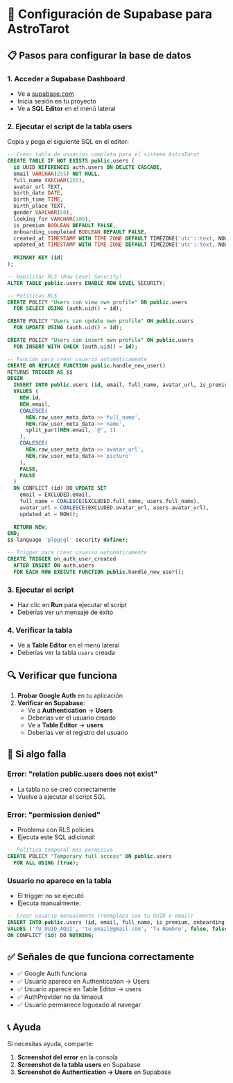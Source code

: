 # 🔧 Configuración de Supabase para AstroTarot

## 📋 Pasos para configurar la base de datos

### 1. Acceder a Supabase Dashboard
- Ve a [supabase.com](https://supabase.com)
- Inicia sesión en tu proyecto
- Ve a **SQL Editor** en el menú lateral

### 2. Ejecutar el script de la tabla users
Copia y pega el siguiente SQL en el editor:

```sql
-- Crear tabla de usuarios completa para el sistema AstroTarot
CREATE TABLE IF NOT EXISTS public.users (
  id UUID REFERENCES auth.users ON DELETE CASCADE,
  email VARCHAR(255) NOT NULL,
  full_name VARCHAR(255),
  avatar_url TEXT,
  birth_date DATE,
  birth_time TIME,
  birth_place TEXT,
  gender VARCHAR(50),
  looking_for VARCHAR(100),
  is_premium BOOLEAN DEFAULT FALSE,
  onboarding_completed BOOLEAN DEFAULT FALSE,
  created_at TIMESTAMP WITH TIME ZONE DEFAULT TIMEZONE('utc'::text, NOW()) NOT NULL,
  updated_at TIMESTAMP WITH TIME ZONE DEFAULT TIMEZONE('utc'::text, NOW()) NOT NULL,
  
  PRIMARY KEY (id)
);

-- Habilitar RLS (Row Level Security)
ALTER TABLE public.users ENABLE ROW LEVEL SECURITY;

-- Políticas RLS
CREATE POLICY "Users can view own profile" ON public.users
  FOR SELECT USING (auth.uid() = id);

CREATE POLICY "Users can update own profile" ON public.users
  FOR UPDATE USING (auth.uid() = id);

CREATE POLICY "Users can insert own profile" ON public.users
  FOR INSERT WITH CHECK (auth.uid() = id);

-- Función para crear usuario automáticamente
CREATE OR REPLACE FUNCTION public.handle_new_user()
RETURNS TRIGGER AS $$
BEGIN
  INSERT INTO public.users (id, email, full_name, avatar_url, is_premium, onboarding_completed)
  VALUES (
    NEW.id,
    NEW.email,
    COALESCE(
      NEW.raw_user_meta_data->>'full_name', 
      NEW.raw_user_meta_data->>'name',
      split_part(NEW.email, '@', 1)
    ),
    COALESCE(
      NEW.raw_user_meta_data->>'avatar_url', 
      NEW.raw_user_meta_data->>'picture'
    ),
    FALSE,
    FALSE
  )
  ON CONFLICT (id) DO UPDATE SET
    email = EXCLUDED.email,
    full_name = COALESCE(EXCLUDED.full_name, users.full_name),
    avatar_url = COALESCE(EXCLUDED.avatar_url, users.avatar_url),
    updated_at = NOW();
  
  RETURN NEW;
END;
$$ language 'plpgsql' security definer;

-- Trigger para crear usuario automáticamente
CREATE TRIGGER on_auth_user_created
  AFTER INSERT ON auth.users
  FOR EACH ROW EXECUTE FUNCTION public.handle_new_user();
```

### 3. Ejecutar el script
- Haz clic en **Run** para ejecutar el script
- Deberías ver un mensaje de éxito

### 4. Verificar la tabla
- Ve a **Table Editor** en el menú lateral
- Deberías ver la tabla `users` creada

## 🔍 Verificar que funciona

1. **Probar Google Auth** en tu aplicación
2. **Verificar en Supabase**:
   - Ve a **Authentication** → **Users**
   - Deberías ver el usuario creado
   - Ve a **Table Editor** → **users**
   - Deberías ver el registro del usuario

## 🚨 Si algo falla

### Error: "relation public.users does not exist"
- La tabla no se creó correctamente
- Vuelve a ejecutar el script SQL

### Error: "permission denied"
- Problema con RLS policies
- Ejecuta este SQL adicional:

```sql
-- Política temporal más permisiva
CREATE POLICY "Temporary full access" ON public.users
  FOR ALL USING (true);
```

### Usuario no aparece en la tabla
- El trigger no se ejecutó
- Ejecuta manualmente:

```sql
-- Crear usuario manualmente (reemplaza con tu UUID e email)
INSERT INTO public.users (id, email, full_name, is_premium, onboarding_completed)
VALUES ('TU_UUID_AQUI', 'tu_email@gmail.com', 'Tu Nombre', false, false)
ON CONFLICT (id) DO NOTHING;
```

## ✅ Señales de que funciona correctamente

- ✅ Google Auth funciona
- ✅ Usuario aparece en Authentication → Users
- ✅ Usuario aparece en Table Editor → users
- ✅ AuthProvider no da timeout
- ✅ Usuario permanece logueado al navegar

## 📞 Ayuda

Si necesitas ayuda, comparte:
1. **Screenshot del error** en la consola
2. **Screenshot de la tabla users** en Supabase
3. **Screenshot de Authentication → Users** en Supabase 